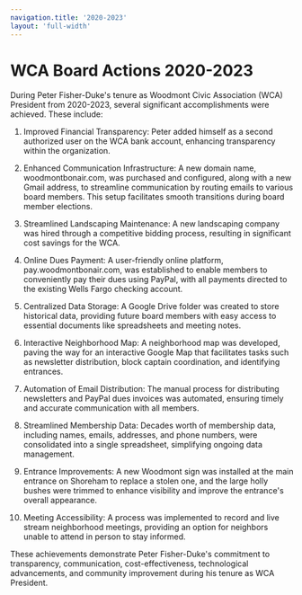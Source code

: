 ```yaml
---
navigation.title: '2020-2023'
layout: 'full-width'
---
```


# WCA Board Actions 2020-2023

During Peter Fisher-Duke's tenure as Woodmont Civic Association (WCA) President from 2020-2023, several significant accomplishments were achieved. These include:

1. Improved Financial Transparency: Peter added himself as a second authorized user on the WCA bank account, enhancing transparency within the organization.

2. Enhanced Communication Infrastructure: A new domain name, woodmontbonair.com, was purchased and configured, along with a new Gmail address, to streamline communication by routing emails to various board members. This setup facilitates smooth transitions during board member elections.

3. Streamlined Landscaping Maintenance: A new landscaping company was hired through a competitive bidding process, resulting in significant cost savings for the WCA.

4. Online Dues Payment: A user-friendly online platform, pay.woodmontbonair.com, was established to enable members to conveniently pay their dues using PayPal, with all payments directed to the existing Wells Fargo checking account.

5. Centralized Data Storage: A Google Drive folder was created to store historical data, providing future board members with easy access to essential documents like spreadsheets and meeting notes.

6. Interactive Neighborhood Map: A neighborhood map was developed, paving the way for an interactive Google Map that facilitates tasks such as newsletter distribution, block captain coordination, and identifying entrances.

7. Automation of Email Distribution: The manual process for distributing newsletters and PayPal dues invoices was automated, ensuring timely and accurate communication with all members.

8. Streamlined Membership Data: Decades worth of membership data, including names, emails, addresses, and phone numbers, were consolidated into a single spreadsheet, simplifying ongoing data management.

9. Entrance Improvements: A new Woodmont sign was installed at the main entrance on Shoreham to replace a stolen one, and the large holly bushes were trimmed to enhance visibility and improve the entrance's overall appearance.

10. Meeting Accessibility: A process was implemented to record and live stream neighborhood meetings, providing an option for neighbors unable to attend in person to stay informed.

These achievements demonstrate Peter Fisher-Duke's commitment to transparency, communication, cost-effectiveness, technological advancements, and community improvement during his tenure as WCA President.
